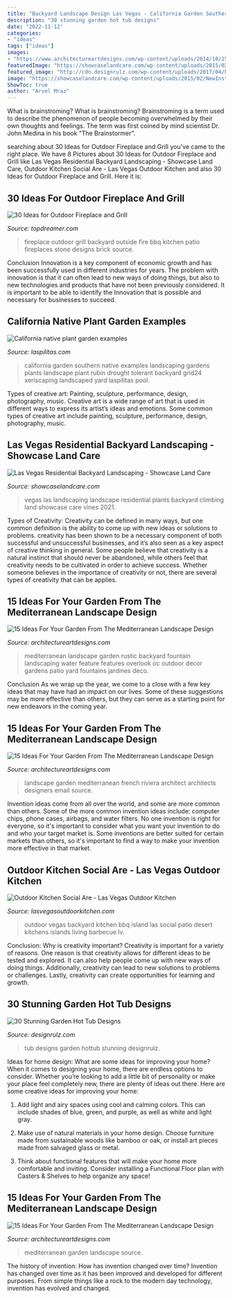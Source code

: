 ```yaml
---
title: "Backyard Landscape Design Las Vegas - California Garden Southern Native Examples Landscaping Gardens Plants Landscape Plant Rubin Drought Tolerant Backyard Grid24 Xeriscaping Landscaped Yard Laspilitas Pool"
description: "30 stunning garden hot tub designs"
date: "2022-11-12"
categories:
- "ideas"
tags: ["ideas"]
images:
- "https://www.architectureartdesigns.com/wp-content/uploads/2014/10/15-Ideas-For-Your-Garden-From-The-Mediterranean-Landscape-Design-1-630x930.jpg"
featuredImage: "https://showcaselandcare.com/wp-content/uploads/2015/02/NewInstalls-Residential61.jpg"
featured_image: "http://cdn.designrulz.com/wp-content/uploads/2017/04/hot-tub-designs-designrulz-23.jpg"
image: "https://showcaselandcare.com/wp-content/uploads/2015/02/NewInstalls-Residential61.jpg"
ShowToc: true
author: "Arvel Mraz"
---
```



What is brainstroming?
What is brainstroming? Brainstroming is a term used to describe the phenomenon of people becoming overwhelmed by their own thoughts and feelings. The term was first coined by mind scientist Dr. John Medina in his book “The Brainstormer”.

	

		
searching about 30 Ideas for Outdoor Fireplace and Grill you've came to the right place. We have 8 Pictures about 30 Ideas for Outdoor Fireplace and Grill like Las Vegas Residential Backyard Landscaping - Showcase Land Care, Outdoor Kitchen Social Are - Las Vegas Outdoor Kitchen and also 30 Ideas for Outdoor Fireplace and Grill. Here it is:
		
    
## 30 Ideas For Outdoor Fireplace And Grill

<img loading=lazy src="http://www.topdreamer.com/wp-content/uploads/2013/05/Outdoor-Fireplace-20-634x508.jpg" onerror="this.onerror=null;this.src='https://tse4.mm.bing.net/th?id=OIP.i2y9FjJJaUjEKdsh7GERHAHaF7&amp;pid=15.1';" alt="30 Ideas for Outdoor Fireplace and Grill">

_Source: topdreamer.com_

>fireplace outdoor grill backyard outside fire bbq kitchen patio fireplaces stone designs brick source. 

	

Conclusion
Innovation is a key component of economic growth and has been successfully used in different industries for years. The problem with innovation is that it can often lead to new ways of doing things, but also to new technologies and products that have not been previously considered. It is important to be able to identify the Innovation that is possible and necessary for businesses to succeed.

    
## California Native Plant Garden Examples

<img loading=lazy src="https://www.laspilitas.com/images/grid24_24/8298/others/rubin/pictures/2002.jpg" onerror="this.onerror=null;this.src='https://tse1.mm.bing.net/th?id=OIP.Y_GUtThVwgaztQ-__u9QDQHaG_&amp;pid=15.1';" alt="California native plant garden examples">

_Source: laspilitas.com_

>california garden southern native examples landscaping gardens plants landscape plant rubin drought tolerant backyard grid24 xeriscaping landscaped yard laspilitas pool. 

	

Types of creative art: Painting, sculpture, performance, design, photography, music.
Creative art is a wide range of art that is used in different ways to express its artist’s ideas and emotions. Some common types of creative art include painting, sculpture, performance, design, photography, music.

    
## Las Vegas Residential Backyard Landscaping - Showcase Land Care

<img loading=lazy src="https://showcaselandcare.com/wp-content/uploads/2015/02/NewInstalls-Residential61.jpg" onerror="this.onerror=null;this.src='https://tse3.mm.bing.net/th?id=OIP.Bq4FPhs8KyZsW0GJWmSdfgHaFj&amp;pid=15.1';" alt="Las Vegas Residential Backyard Landscaping - Showcase Land Care">

_Source: showcaselandcare.com_

>vegas las landscaping landscape residential plants backyard climbing land showcase care vines 2021. 

	

Types of Creativity:
Creativity can be defined in many ways, but one common definition is the ability to come up with new ideas or solutions to problems. creativity has been shown to be a necessary component of both successful and unsuccessful businesses, and it’s also seen as a key aspect of creative thinking in general. Some people believe that creativity is a natural instinct that should never be abandoned, while others feel that creativity needs to be cultivated in order to achieve success. Whether someone believes in the importance of creativity or not, there are several types of creativity that can be applies.

    
## 15 Ideas For Your Garden From The Mediterranean Landscape Design

<img loading=lazy src="http://www.architectureartdesigns.com/wp-content/uploads/2014/10/15-Ideas-For-Your-Garden-From-The-Mediterranean-Landscape-Design-9.jpg" onerror="this.onerror=null;this.src='https://tse1.mm.bing.net/th?id=OIP.ftKAvhOSXhwMgNp1YfxtuQHaMB&amp;pid=15.1';" alt="15 Ideas For Your Garden From The Mediterranean Landscape Design">

_Source: architectureartdesigns.com_

>mediterranean landscape garden rustic backyard fountain landscaping water feature features overlook oc outdoor decor gardens patio yard fountains jardines deco. 

	

Conclusion
As we wrap up the year, we come to a close with a few key ideas that may have had an impact on our lives. Some of these suggestions may be more effective than others, but they can serve as a starting point for new endeavors in the coming year.

    
## 15 Ideas For Your Garden From The Mediterranean Landscape Design

<img loading=lazy src="http://www.architectureartdesigns.com/wp-content/uploads/2014/10/15-Ideas-For-Your-Garden-From-The-Mediterranean-Landscape-Design-15-630x840.jpg" onerror="this.onerror=null;this.src='https://tse2.mm.bing.net/th?id=OIP.HMCxdk7S1wDujUG-qQ-a0QHaJ4&amp;pid=15.1';" alt="15 Ideas For Your Garden From The Mediterranean Landscape Design">

_Source: architectureartdesigns.com_

>landscape garden mediterranean french riviera architect architects designers email source. 

	

Invention ideas come from all over the world, and some are more common than others. Some of the more common invention ideas include: computer chips, phone cases, airbags, and water filters. No one invention is right for everyone, so it's important to consider what you want your invention to do and who your target market is. Some inventions are better suited for certain markets than others, so it's important to find a way to make your invention more effective in that market.

    
## Outdoor Kitchen Social Are - Las Vegas Outdoor Kitchen

<img loading=lazy src="http://lasvegasoutdoorkitchen.com/lvok/wp-content/uploads/2013/07/JAPANISE-2.jpg" onerror="this.onerror=null;this.src='https://tse1.mm.bing.net/th?id=OIP.hr1qCox-gY97IRIezL4PGAHaFj&amp;pid=15.1';" alt="Outdoor Kitchen Social Are - Las Vegas Outdoor Kitchen">

_Source: lasvegasoutdoorkitchen.com_

>outdoor vegas backyard kitchen bbq island las social patio desert kitchens islands living barbecue lv. 

	

Conclusion: Why is creativity important?
Creativity is important for a variety of reasons. One reason is that creativity allows for different ideas to be tested and explored. It can also help people come up with new ways of doing things. Additionally, creativity can lead to new solutions to problems or challenges. Lastly, creativity can create opportunities for learning and growth.

    
## 30 Stunning Garden Hot Tub Designs

<img loading=lazy src="http://cdn.designrulz.com/wp-content/uploads/2017/04/hot-tub-designs-designrulz-23.jpg" onerror="this.onerror=null;this.src='https://tse1.mm.bing.net/th?id=OIP.KT-qV9uxtd6CfULjuGlJ-AHaFj&amp;pid=15.1';" alt="30 Stunning Garden Hot Tub Designs">

_Source: designrulz.com_

>tub designs garden hottub stunning designrulz. 

	

Ideas for home design: What are some ideas for improving your home?
When it comes to designing your home, there are endless options to consider. Whether you’re looking to add a little bit of personality or make your place feel completely new, there are plenty of ideas out there. Here are some creative ideas for improving your home: 
1. Add light and airy spaces using cool and calming colors. This can include shades of blue, green, and purple, as well as white and light gray.

2. Make use of natural materials in your home design. Choose furniture made from sustainable woods like bamboo or oak, or install art pieces made from salvaged glass or metal.

3. Think about functional features that will make your home more comfortable and inviting. Consider installing a Functional Floor plan with Casters & Shelves to help organize any space! 


    
## 15 Ideas For Your Garden From The Mediterranean Landscape Design

<img loading=lazy src="https://www.architectureartdesigns.com/wp-content/uploads/2014/10/15-Ideas-For-Your-Garden-From-The-Mediterranean-Landscape-Design-1-630x930.jpg" onerror="this.onerror=null;this.src='https://tse2.mm.bing.net/th?id=OIP.SObCG7zAzJXg5ZknWBIOUgHaK7&amp;pid=15.1';" alt="15 Ideas For Your Garden From The Mediterranean Landscape Design">

_Source: architectureartdesigns.com_

>mediterranean garden landscape source. 

	

The history of invention: How has invention changed over time?
Invention has changed over time as it has been improved and developed for different purposes. From simple things like a rock to the modern day technology, invention has evolved and changed.

